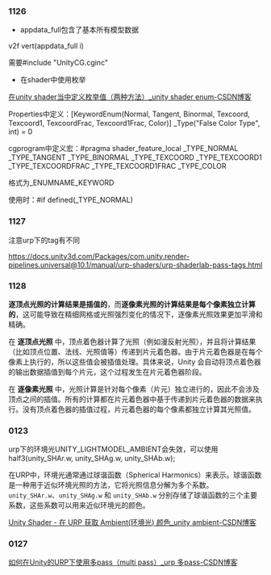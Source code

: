### 1126

- appdata_full包含了基本所有模型数据

v2f vert(appdata_full i)

需要\#include "UnityCG.cginc"

- 在shader中使用枚举

[在unity shader当中定义枚举值（两种方法）_unity shader enum-CSDN博客](https://blog.csdn.net/qq_43718731/article/details/127104592)

Properties中定义：[KeywordEnum(Normal, Tangent, Binormal, Texcoord, Texcoord1, TexcoordFrac, Texcoord1Frac, Color)] _Type("False Color Type", int) = 0

cgprogram中定义宏：\#pragma shader_feature_local _TYPE_NORMAL _TYPE_TANGENT _TYPE_BINORMAL _TYPE_TEXCOORD _TYPE_TEXCOORD1 _TYPE_TEXCOORDFRAC _TYPE_TEXCOORD1FRAC _TYPE_COLOR

格式为_ENUMNAME_KEYWORD

使用时：\#if defined(_TYPE_NORMAL)



### 1127

注意urp下的tag有不同

https://docs.unity3d.com/Packages/com.unity.render-pipelines.universal@10.1/manual/urp-shaders/urp-shaderlab-pass-tags.html



### 1128

**逐顶点光照的计算结果是插值的**，而**逐像素光照的计算结果是每个像素独立计算的**，这可能导致在精细网格或光照强烈变化的情况下，逐像素光照效果更加平滑和精确。

在 **逐顶点光照** 中，顶点着色器计算了光照（例如漫反射光照），并且将计算结果（比如顶点位置、法线、光照值等）传递到片元着色器。由于片元着色器是在每个像素上执行的，所以这些值会被插值处理。具体来说，Unity 会自动将顶点着色器的输出数据插值到每个片元，这个过程发生在片元着色器阶段。

在 **逐像素光照** 中，光照计算是针对每个像素（片元）独立进行的，因此不会涉及顶点之间的插值。所有的计算都在片元着色器中基于传递到片元着色器的数据来执行。没有顶点着色器的插值过程，片元着色器的每个像素都独立计算其光照值。



### 0123

urp下的环境光UNITY_LIGHTMODEL_AMBIENT会失效，可以使用half3(unity_SHAr.w, unity_SHAg.w, unity_SHAb.w);

在URP中，环境光通常通过球谐函数（Spherical Harmonics）来表示。球谐函数是一种用于近似环境光照的方法，它将光照信息分解为多个系数。`unity_SHAr.w`、`unity_SHAg.w` 和 `unity_SHAb.w` 分别存储了球谐函数的三个主要系数，这些系数可以用来近似环境光的颜色。

[Unity Shader - 在 URP 获取 Ambient(环境光) 颜色_unity ambient-CSDN博客](https://blog.csdn.net/linjf520/article/details/120783291)



### 0127

[如何在Unity的URP下使用多pass（multi pass）_urp 多pass-CSDN博客](https://blog.csdn.net/zakerhero/article/details/106264067)